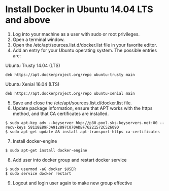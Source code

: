 # Install Docker in Ubuntu 14.04 LTS and above

1. Log into your machine as a user with sudo or root privileges.
2. Open a terminal window.
3. Open the /etc/apt/sources.list.d/docker.list file in your favorite editor.
4. Add an entry for your Ubuntu operating system.
  The possible entries are:

  Ubuntu Trusty 14.04 (LTS)

  ```
  deb https://apt.dockerproject.org/repo ubuntu-trusty main
   ```

  Ubuntu Xenial 16.04 (LTS)

  ```
  deb https://apt.dockerproject.org/repo ubuntu-xenial main
  ```
5. Save and close the /etc/apt/sources.list.d/docker.list file.  
6. Update package information, ensure that APT works with the https method, and that CA certificates are installed.

  ```
  $ sudo apt-key adv --keyserver hkp://p80.pool.sks-keyservers.net:80 --recv-keys 58118E89F3A912897C070ADBF76221572C52609D
  $ sudo apt-get update && install apt-transport-https ca-certificates
  ```
  
7. Install docker-engine

  ```
  $ sudo apt-get install docker-engine
  ```
  
8. Add user into docker group and restart docker service

  ```
  $ sudo usermod -aG docker $USER
  $ sudo service docker restart
  ```
  
9. Logout and login user again to make new group effective
